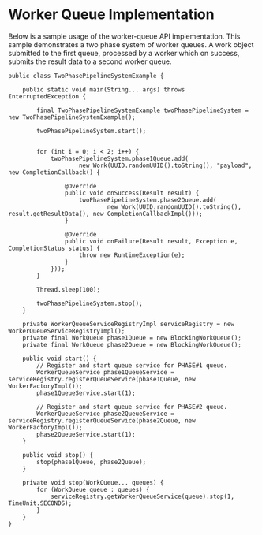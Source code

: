 Worker Queue Implementation
===========================

Below is a sample usage of the worker-queue API implementation. This sample demonstrates a two phase system of worker
    queues. A work object submitted to the first queue, processed by a worker which on success, submits the result data
    to a second worker queue.


    public class TwoPhasePipelineSystemExample {

        public static void main(String... args) throws InterruptedException {

            final TwoPhasePipelineSystemExample twoPhasePipelineSystem = new TwoPhasePipelineSystemExample();

            twoPhasePipelineSystem.start();


            for (int i = 0; i < 2; i++) {
                twoPhasePipelineSystem.phase1Queue.add(
                        new Work(UUID.randomUUID().toString(), "payload", new CompletionCallback() {

                    @Override
                    public void onSuccess(Result result) {
                        twoPhasePipelineSystem.phase2Queue.add(
                                new Work(UUID.randomUUID().toString(), result.getResultData(), new CompletionCallbackImpl()));
                    }

                    @Override
                    public void onFailure(Result result, Exception e, CompletionStatus status) {
                        throw new RuntimeException(e);
                    }
                }));
            }

            Thread.sleep(100);

            twoPhasePipelineSystem.stop();
        }

        private WorkerQueueServiceRegistryImpl serviceRegistry = new WorkerQueueServiceRegistryImpl();
        private final WorkQueue phase1Queue = new BlockingWorkQueue();
        private final WorkQueue phase2Queue = new BlockingWorkQueue();

        public void start() {
            // Register and start queue service for PHASE#1 queue.
            WorkerQueueService phase1QueueService = serviceRegistry.registerQueueService(phase1Queue, new WorkerFactoryImpl());
            phase1QueueService.start(1);

            // Register and start queue service for PHASE#2 queue.
            WorkerQueueService phase2QueueService = serviceRegistry.registerQueueService(phase2Queue, new WorkerFactoryImpl());
            phase2QueueService.start(1);
        }

        public void stop() {
            stop(phase1Queue, phase2Queue);
        }

        private void stop(WorkQueue... queues) {
            for (WorkQueue queue : queues) {
                serviceRegistry.getWorkerQueueService(queue).stop(1, TimeUnit.SECONDS);
            }
        }
    }
